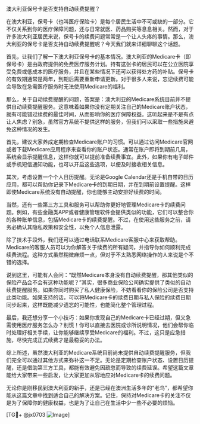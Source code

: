 澳大利亚保号卡是否支持自动续费提醒？

在澳大利亚，保号卡（也叫医疗保险卡）是每个居民生活中不可或缺的一部分。它不仅关系到你的医疗保障问题，还与日常就医、药品购买等息息相关。然而，对于许多澳大利亚居民来说，保号卡的续费问题常常是一个让人头疼的事情。那么，澳大利亚的保号卡是否支持自动续费提醒呢？今天我们就来详细聊聊这个话题。

首先，让我们了解一下澳大利亚保号卡的基本情况。澳大利亚的Medicare卡（即保号卡）是由政府提供的免费医疗服务计划。持有这张卡的居民可以在公立医院享受免费或低成本的医疗服务，并且在某些情况下还可以获得处方药的补贴。保号卡的有效期通常是两年，到期后需要重新申请更新。对于很多人来说，忘记续费可能会导致在急需医疗服务时无法使用Medicare的福利。

那么，关于自动续费提醒的问题，答案是：澳大利亚的Medicare系统目前并不提供自动续费提醒服务。这意味着如果你没有定期关注自己的Medicare账户状态，就有可能错过续费的最佳时间，从而影响你的医疗保障权益。这听起来是不是有点让人焦虑？别急，虽然官方系统不提供这样的服务，但我们可以采取一些措施来避免这种情况的发生。

首先，建议大家养成定期检查Medicare账户的习惯。可以通过访问Medicare官网或者下载Medicare应用程序来查看你的账户状态。通常在账户即将到期前几周，系统会显示提醒信息，这样你就可以提前准备续费事宜。此外，如果你有电子邮件或手机短信通知功能，也可以开启这些选项，以便及时接收相关信息。

其次，考虑设置一个个人日历提醒。无论是Google Calendar还是手机自带的日历应用，都可以帮助你记录下Medicare卡的到期日期，并在到期前设置提醒。这样即使Medicare系统没有自动提醒，你也能够主动安排好续费的时间。

当然，还有一些第三方工具和服务可以帮助你更好地管理Medicare卡的续费问题。例如，有些金融类APP或者健康管理软件会提供类似的功能，它们可以整合你的各种账单信息，包括Medicare卡的续费提醒。不过，在使用这些服务之前，请务必确认其隐私政策和安全性，以免个人信息泄露。

除了技术手段外，我们还可以通过电话联系Medicare客服中心来获取帮助。Medicare的客服人员可以为你解答关于续费的所有疑问，并指导你如何顺利完成续费流程。这种方式虽然稍微麻烦一点，但对于不太熟悉网络操作的人来说是个不错的选择。

说到这里，可能有人会问：“既然Medicare本身没有自动续费提醒，那其他类似的保险产品会不会有这种功能呢？”其实，很多商业保险公司确实提供了类似的自动续费提醒服务。如果你同时购买了私人健康保险，不妨看看你的保险公司是否支持此类功能。如果支持的话，可以将Medicare卡的续费日期与私人保险的续费日期同步起来，这样既能减少遗忘的可能性，也能简化整个管理过程。

最后，我还想分享一个小技巧：如果你发现自己的Medicare卡已经过期，但又急需使用医疗服务怎么办？别慌！你可以直接去医院或诊所说明情况，他们会帮你临时处理好相关手续，让你能够继续享受Medicare的福利。不过，这只是应急措施，尽快完成正式续费才是最稳妥的办法。

综上所述，虽然澳大利亚的Medicare系统目前尚未提供自动续费提醒服务，但我们完全可以通过其他方式来弥补这一不足。无论是定期检查账户状态、设置日历提醒，还是借助第三方工具，都能有效避免因疏忽而导致的续费延误。希望这篇文章能给大家带来一些启发，让大家更加从容地应对Medicare卡的续费问题。

无论你是刚移民到澳大利亚的新手，还是已经在澳洲生活多年的“老鸟”，都希望你能从这篇文章中找到适合自己的解决方案。记住，保持对Medicare卡的关注不仅是为了保障你的健康权益，也是为了让自己在生活中少一些不必要的烦恼。

[TG💪+ @jx0703 ![Image](https://github.com/user-attachments/assets/dbca1d08-cadb-493c-b0ec-ad6f7a83f270)]